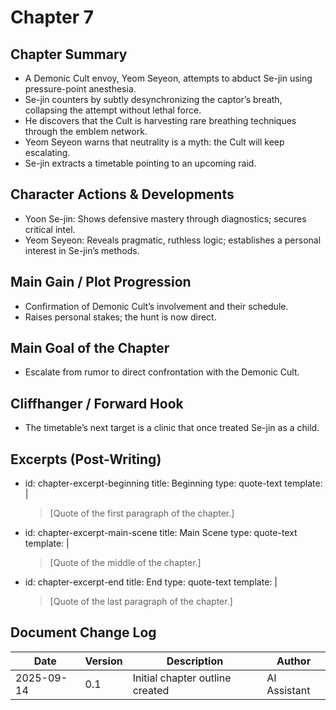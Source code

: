 # Chapter 7

## Chapter Summary
- A Demonic Cult envoy, Yeom Seyeon, attempts to abduct Se-jin using pressure-point anesthesia.
- Se-jin counters by subtly desynchronizing the captor’s breath, collapsing the attempt without lethal force.
- He discovers that the Cult is harvesting rare breathing techniques through the emblem network.
- Yeom Seyeon warns that neutrality is a myth: the Cult will keep escalating.
- Se-jin extracts a timetable pointing to an upcoming raid.

## Character Actions & Developments
- Yoon Se-jin: Shows defensive mastery through diagnostics; secures critical intel.
- Yeom Seyeon: Reveals pragmatic, ruthless logic; establishes a personal interest in Se-jin’s methods.

## Main Gain / Plot Progression
- Confirmation of Demonic Cult’s involvement and their schedule.
- Raises personal stakes; the hunt is now direct.

## Main Goal of the Chapter
- Escalate from rumor to direct confrontation with the Demonic Cult.

## Cliffhanger / Forward Hook
- The timetable’s next target is a clinic that once treated Se-jin as a child.

## Excerpts (Post-Writing)
- id: chapter-excerpt-beginning
  title: Beginning
  type: quote-text
  template: |
    > [Quote of the first paragraph of the chapter.]
- id: chapter-excerpt-main-scene
  title: Main Scene
  type: quote-text
  template: |
    > [Quote of the middle of the chapter.]
- id: chapter-excerpt-end
  title: End
  type: quote-text
  template: |
    > [Quote of the last paragraph of the chapter.]

## Document Change Log
| Date       | Version | Description                     | Author       |
|------------|---------|---------------------------------|--------------|
| 2025-09-14 | 0.1     | Initial chapter outline created | AI Assistant |